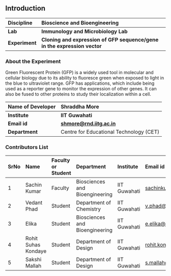 ## Introduction


<b>Discipline | <b>Bioscience and Bioengineering
:--|:--|
<b> Lab | <b> Immunology and Microbiology Lab
<b> Experiment|     <b> Cloning and expression of GFP sequence/gene in the expression vector

### About the Experiment 

Green Fluorescent Protein (GFP) is a widely used tool in molecular and cellular biology due to its ability to fluoresce green when exposed to light in the blue to ultraviolet range. GFP has applications, which include being used as a reporter gene to monitor the expression of other genes. It can also be fused to other proteins to study their localization within a cell. 

<b>Name of Developer | <b> Shraddha More 
:--|:--|
<b> Institute | <b>  IIT Guwahati
<b> Email id|     <b>  shmore@rnd.iitg.ac.in
<b> Department |  Centre for Educational Technology (CET) 

### Contributors List

SrNo | Name | Faculty or Student | Department| Institute | Email id
:--|:--|:--|:--|:--|:--|
1 | Sachin Kumar | Faculty | Biosciences and Bioengineering | IIT Guwahati | sachinku@iitg.ac.in
2 | Vedant Phad | Student |  Department of Chemistry | IIT Guwahati | v.phad@iitg.ac.in
3 | Elika | Student | Biosciences and Bioengineering | IIT Guwahati | e.elika@iitg.ac.in
4 | Rohit Suhas Kondaye | Student | Department of Design | IIT Guwahati | rohit.kondaye@iitg.ac.in
5 | Sakshi Mallah | Student | Department of Design | IIT Guwahati | s.mallah@iitg.ac.in
